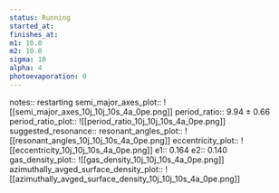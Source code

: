 ```yaml
---
status: Running
started_at:
finishes_at:
m1: 10.0
m2: 10.0
sigma: 10
alpha: 4
photoevaporation: 0
---
```


notes:: restarting
semi_major_axes_plot:: ![[semi_major_axes_10j_10j_10s_4a_0pe.png]]
period_ratio:: 9.94 ± 0.66
period_ratio_plot:: ![[period_ratio_10j_10j_10s_4a_0pe.png]]
suggested_resonance:: 
resonant_angles_plot:: ![[resonant_angles_10j_10j_10s_4a_0pe.png]]
eccentricity_plot:: ![[eccentricity_10j_10j_10s_4a_0pe.png]]
e1:: 0.164
e2:: 0.140
gas_density_plot:: ![[gas_density_10j_10j_10s_4a_0pe.png]]
azimuthally_avged_surface_density_plot:: ![[azimuthally_avged_surface_density_10j_10j_10s_4a_0pe.png]]
